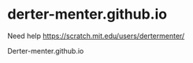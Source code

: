 # derter-menter.github.io
Need help
https://scratch.mit.edu/users/dertermenter/

Derter-menter.github.io
